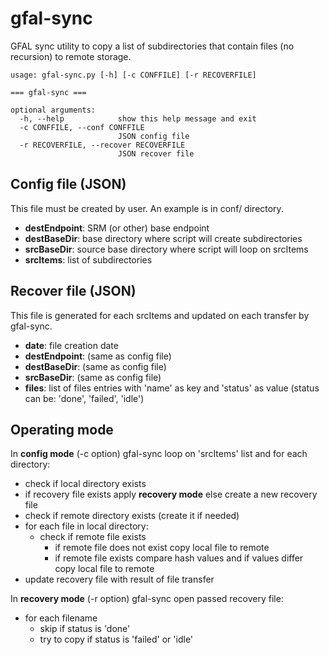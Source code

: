 # gfal-sync
GFAL sync utility to copy a list of subdirectories that contain files (no recursion) to remote storage.

```
usage: gfal-sync.py [-h] [-c CONFFILE] [-r RECOVERFILE]

=== gfal-sync ===

optional arguments:
  -h, --help            show this help message and exit
  -c CONFFILE, --conf CONFFILE
                        JSON config file
  -r RECOVERFILE, --recover RECOVERFILE
                        JSON recover file
```

## Config file (JSON)

This file must be created by user. An example is in conf/ directory.

- **destEndpoint**: SRM (or other) base endpoint
- **destBaseDir**: base directory where script will create subdirectories
- **srcBaseDir**: source base directory where script will loop on srcItems
- **srcItems**: list of subdirectories

## Recover file (JSON)

This file is generated for each srcItems and updated on each transfer by gfal-sync.

- **date**: file creation date
- **destEndpoint**: (same as config file)
- **destBaseDir**: (same as config file)
- **srcBaseDir**: (same as config file)
- **files**: list of files entries with 'name' as key and 'status' as value
(status can be: 'done', 'failed', 'idle')

## Operating mode

In **config mode** (-c option) gfal-sync loop on 'srcItems' list and for each directory:
- check if local directory exists
- if recovery file exists apply **recovery mode** else create a new recovery file
- check if remote directory exists (create it if needed)
- for each file in local directory:
    - check if remote file exists
        - if remote file does not exist copy local file to remote
        - if remote file exists compare hash values and if values differ copy local file to remote
- update recovery file with result of file transfer

In **recovery mode** (-r option) gfal-sync open passed recovery file:
- for each filename
    - skip if status is 'done'
    - try to copy if status is 'failed' or 'idle'




